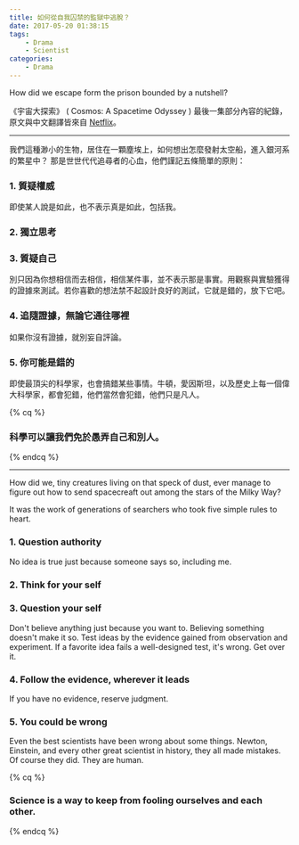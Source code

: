 ```yaml
---
title: 如何從自我囚禁的監獄中逃脫？
date: 2017-05-20 01:38:15
tags:
    - Drama
    - Scientist
categories:
    - Drama
---
```

How did we escape form the prison bounded by a nutshell?

《宇宙大探索》 ( Cosmos: A Spacetime Odyssey ) 最後一集部分內容的紀錄，原文與中文翻譯皆來自 <a href="https://www.netflix.com/title/80004448" target="_blank">Netflix</a>。

<!-- more -->

---

我們這種渺小的生物，居住在一顆塵埃上，如何想出怎麼發射太空船，進入銀河系的繁星中？
那是世世代代追尋者的心血，他們謹記五條簡單的原則：

### 1. 質疑權威
即使某人說是如此，也不表示真是如此，包括我。

### 2. 獨立思考

### 3. 質疑自己
別只因為你想相信而去相信，相信某件事，並不表示那是事實。用觀察與實驗獲得的證據來測試。若你喜歡的想法禁不起設計良好的測試，它就是錯的，放下它吧。

### 4. 追隨證據，無論它通往哪裡
如果你沒有證據，就別妄自評論。

### 5. 你可能是錯的
即使最頂尖的科學家，也會搞錯某些事情。牛頓，愛因斯坦，以及歷史上每一個偉大科學家，都會犯錯，他們當然會犯錯，他們只是凡人。

{% cq %}
### 科學可以讓我們免於愚弄自己和別人。
{% endcq %}

---

How did we, tiny creatures living on that speck of dust, ever manage to figure out how to send spacecreaft out among the stars of the Milky Way?

It was the work of generations of searchers who took five simple rules to heart.

### 1. Question authority
No idea is true just because someone says so, including me.

### 2. Think for your self

### 3. Question your self
Don't believe anything just because you want to. Believing something doesn't make it so. Test ideas by the evidence gained from observation and experiment. If a favorite idea fails a well-designed test, it's wrong. Get over it.

### 4. Follow the evidence, wherever it leads
If you have no evidence, reserve judgment.

### 5. You could be wrong
Even the best scientists have been wrong about some things. Newton, Einstein, and every other great scientist in history, they all made mistakes. Of course they did. They are human.

{% cq %}
### Science is a way to keep from fooling ourselves and each other.
{% endcq %}